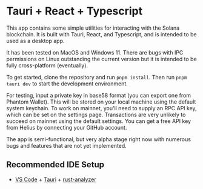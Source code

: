 # Tauri + React + Typescript

This app contains some simple utilities for interacting with the Solana blockchain. It is built with Tauri, React, and Typescript, and is intended to be used as a desktop app.

It has been tested on MacOS and Windows 11. There are bugs with IPC permissions on Linux outstanding the current version but it is intended to be fully cross-platform (eventually).

To get started, clone the repository and run `pnpm install`. Then run `pnpm tauri dev` to start the development environment. 

For testing, input a private key in base58 format (you can export one from Phantom Wallet). This will be stored on your local machine using the default system keychain. To work on mainnet, you'll need to supply an RPC API key, which can be set on the settings page. Transactions are very unlikely to succeed on mainnet using the default settings. You can get a free API key from Helius by connecting your GitHub account.

The app is semi-functional, but very alpha stage right now with numerous bugs and features that are not yet implemented.

## Recommended IDE Setup

- [VS Code](https://code.visualstudio.com/) + [Tauri](https://marketplace.visualstudio.com/items?itemName=tauri-apps.tauri-vscode) + [rust-analyzer](https://marketplace.visualstudio.com/items?itemName=rust-lang.rust-analyzer)
